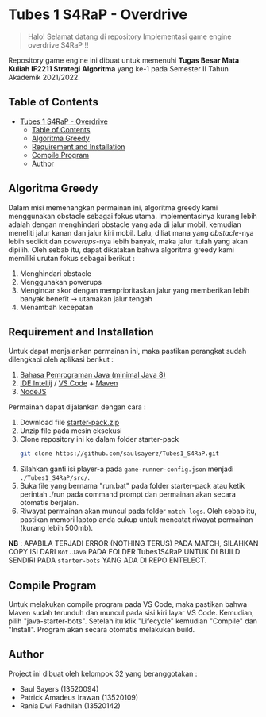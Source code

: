 # Tubes 1 S4RaP - Overdrive
> Halo! Selamat datang di repository Implementasi game engine overdrive S4RaP !!

Repository game engine ini dibuat untuk memenuhi **Tugas Besar Mata Kuliah IF2211 Strategi Algoritma** yang ke-1 pada Semester II Tahun Akademik 2021/2022. 

## Table of Contents
- [Tubes 1 S4RaP - Overdrive](#tubes-1-s4rap---overdrive)
  - [Table of Contents](#table-of-contents)
  - [Algoritma Greedy](#algoritma-greedy)
  - [Requirement and Installation](#requirement-and-installation)
  - [Compile Program](#compile-program)
  - [Author](#author)

## Algoritma Greedy
Dalam misi memenangkan permainan ini, algoritma greedy kami menggunakan obstacle sebagai fokus utama. Implementasinya kurang lebih adalah dengan menghindari obstacle yang ada di jalur mobil, kemudian meneliti jalur kanan dan jalur kiri mobil. Lalu, diliat mana yang *obstacle*-nya lebih sedikit dan *powerups*-nya lebih banyak, maka jalur itulah yang akan dipilih. Oleh sebab itu, dapat dikatakan bahwa algoritma greedy kami memiliki urutan fokus sebagai berikut :
1. Menghindari obstacle
2. Menggunakan powerups
3. Mengincar skor dengan memprioritaskan jalur yang memberikan lebih banyak benefit -> utamakan jalur tengah
4. Menambah kecepatan

## Requirement and Installation
Untuk dapat menjalankan permainan ini, maka pastikan perangkat sudah dilengkapi oleh aplikasi berikut :
1. [Bahasa Pemrograman Java (minimal Java 8)](https://www.oracle.com/java/technologies/downloads/#java8)
2. [IDE Intellij](https://www.jetbrains.com/idea/) / [VS Code](https://code.visualstudio.com/download) + [Maven](https://maven.apache.org/download.cgi) 
3. [NodeJS](https://nodejs.org/en/download/)

Permainan dapat dijalankan dengan cara :
1. Download file [starter-pack.zip](https://github.com/EntelectChallenge/2020-Overdrive/releases/tag/2020.3.4)
2. Unzip file pada mesin eksekusi
3. Clone repository ini ke dalam folder 
starter-pack
    ```bash
    git clone https://github.com/saulsayerz/Tubes1_S4RaP.git
    ```
4. Silahkan ganti isi player-a pada `game-runner-config.json` menjadi `./Tubes1_S4RaP/src/`.
5. Buka file yang bernama "run.bat" pada folder 
starter-pack
 atau ketik perintah 
./run
 pada command prompt dan permainan akan secara otomatis berjalan. 
6. Riwayat permainan akan muncul pada folder ```match-logs```. Oleh sebab itu, pastikan memori laptop anda cukup untuk mencatat riwayat permainan (kurang lebih 500mb).

**NB** : APABILA TERJADI ERROR (NOTHING TERUS) PADA MATCH, SILAHKAN COPY ISI DARI `Bot.Java` PADA FOLDER Tubes1S4RaP
UNTUK DI BUILD SENDIRI PADA `starter-bots` YANG ADA DI REPO ENTELECT.

## Compile Program
Untuk melakukan compile program pada VS Code, maka pastikan bahwa Maven sudah terunduh dan muncul pada sisi kiri layar VS Code. Kemudian, pilih "java-starter-bots". Setelah itu klik "Lifecycle" kemudian "Compile" dan "Install". Program akan secara otomatis melakukan build.

## Author
Project ini dibuat oleh kelompok 32 yang beranggotakan :
- Saul Sayers (13520094)
- Patrick Amadeus Irawan (13520109)
- Rania Dwi Fadhilah (13520142)